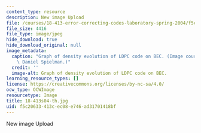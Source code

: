 ```yaml
---
content_type: resource
description: New image Upload
file: /courses/18-413-error-correcting-codes-laboratory-spring-2004/f5c20633413cec08e746ad31701418bf_18-413s04-th.jpg
file_size: 4416
file_type: image/jpeg
hide_download: true
hide_download_original: null
image_metadata:
  caption: "Graph of density evolution of LDPC code on BEC. (Image courtesy of\_Prof.\
    \ Daniel Spielman.)"
  credit: ''
  image-alt: Graph of density evolution of LDPC code on BEC.
learning_resource_types: []
license: https://creativecommons.org/licenses/by-nc-sa/4.0/
ocw_type: OCWImage
resourcetype: Image
title: 18-413s04-th.jpg
uid: f5c20633-413c-ec08-e746-ad31701418bf
---
```

New image Upload